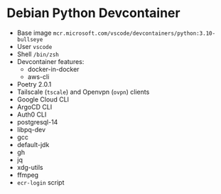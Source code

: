 # Debian Python Devcontainer

- Base image `mcr.microsoft.com/vscode/devcontainers/python:3.10-bullseye`
- User `vscode`
- Shell `/bin/zsh`
- Devcontainer features:
  - docker-in-docker
  - aws-cli
- Poetry 2.0.1
- Tailscale (`tscale`) and Openvpn (`ovpn`) clients
- Google Cloud CLI
- ArgoCD CLI
- Auth0 CLI
- postgresql-14
- libpq-dev
- gcc
- default-jdk
- gh
- jq
- xdg-utils
- ffmpeg
- `ecr-login` script
